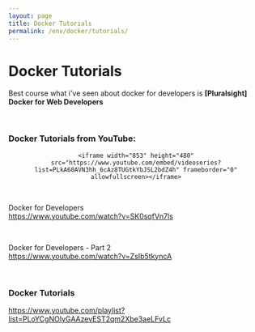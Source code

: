 ```yaml
---
layout: page
title: Docker Tutorials
permalink: /env/docker/tutorials/
---
```



# Docker Tutorials

Best course what i've seen about docker for developers is **[Pluralsight] Docker for Web Developers**

<br/>

### Docker Tutorials from YouTube:


<div align="center">

    <iframe width="853" height="480" src="https://www.youtube.com/embed/videoseries?list=PLkA60AVN3hh_6cAz8TUGtkYbJSL2bdZ4h" frameborder="0" allowfullscreen></iframe>

</div>


<br/>

Docker for Developers  
https://www.youtube.com/watch?v=SK0sqfVn7ls

<br/>

Docker for Developers - Part 2  
https://www.youtube.com/watch?v=ZsIb5tkyncA

<br/>

### Docker Tutorials
https://www.youtube.com/playlist?list=PLoYCgNOIyGAAzevEST2qm2Xbe3aeLFvLc
